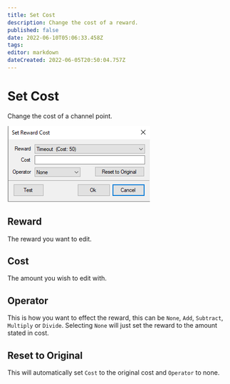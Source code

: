 ```yaml
---
title: Set Cost
description: Change the cost of a reward.
published: false
date: 2022-06-10T05:06:33.458Z
tags: 
editor: markdown
dateCreated: 2022-06-05T20:50:04.757Z
---
```


# Set Cost
Change the cost of a channel point.

![setcostpopup.png](/sb-wiki-images/setcostpopup.png)

## Reward
The reward you want to edit.

## Cost

The amount you wish to edit with.

## Operator
This is how you want to effect the reward, this can be `None`, `Add`, `Subtract`, `Multiply` or `Divide`. Selecting `None` will just set the reward to the amount stated in cost.

## Reset to Original

This will automatically set `Cost` to the original cost and `Operator` to none.
